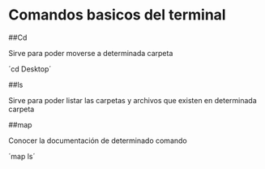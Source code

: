 # Comandos basicos del terminal

##Cd

Sirve para poder moverse a determinada carpeta

´cd Desktop´

##ls

Sirve para poder listar las carpetas y archivos que existen en determinada carpeta

##map

Conocer la documentación de determinado comando

´map ls´
